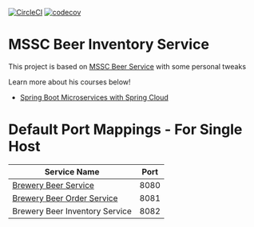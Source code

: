 [![CircleCI](https://circleci.com/gh/mpbalmeida/mssc-beer-inventory-marcos.svg?style=shield)](<https://app.circleci.com/pipelines/github/mpbalmeida/mssc-beer-inventory-marcos>)
[![codecov](https://codecov.io/gh/mpbalmeida/mssc-beer-inventory-marcos/branch/master/graph/badge.svg?token=3E0U8ISE4Z)](https://codecov.io/gh/mpbalmeida/mssc-beer-inventory-marcos)

# MSSC Beer Inventory Service

This project is based
on [MSSC Beer Service](https://github.com/springframeworkguru/mssc-beer-inventory/blob/master/README.md) with some
personal tweaks

Learn more about his courses below!

* [Spring Boot Microservices with Spring Cloud](https://www.udemy.com/spring-boot-microservices-with-spring-cloud-beginner-to-guru/?couponCode=GIT_HUB2)

# Default Port Mappings - For Single Host

| Service Name | Port | 
| --------| -----|
| [Brewery Beer Service](https://github.com/springframeworkguru/mssc-beer-service) | 8080 |
| [Brewery Beer Order Service](https://github.com/springframeworkguru/mssc-beer-order-service) | 8081 |
| Brewery Beer Inventory Service | 8082 |